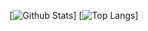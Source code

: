 
<!---
- 👋 Hi, I’m @HTC-Group
- 👀 I’m interested in ...
- 🌱 I’m currently learning ...
- 💞️ I’m looking to collaborate on ...
- 📫 How to reach me ...


HTC-Group/HTC-Group is a ✨ special ✨ repository because its `README.md` (this file) appears on your GitHub profile.
You can click the Preview link to take a look at your changes.
--->

[![Github Stats](https://github-readme-stats.vercel.app/api?bg_color=0000&title_color=4C71F1&text_color=8A919F&line_height=24&border_color=8884&username=HTC-Group&hide=contribs&show_icons=true&count_private=true&theme=vue)]
[![Top Langs](https://github-readme-stats.vercel.app/api/top-langs/?bg_color=0000&title_color=4C71F1&text_color=8A919F&card_width=240&border_color=8884&username=HTC-Group&layout=compact&theme=vue)]
